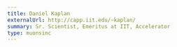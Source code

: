 ```yaml
---
title: Daniel Kaplan
externalUrl: http://capp.iit.edu/~kaplan/
summary: Sr. Scientist, Emeritus at IIT, Accelerator
type: muonsinc
---
```

